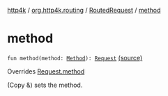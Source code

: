 [http4k](../../index.md) / [org.http4k.routing](../index.md) / [RoutedRequest](index.md) / [method](./method.md)

# method

`fun method(method: `[`Method`](../../org.http4k.core/-method/index.md)`): `[`Request`](../../org.http4k.core/-request/index.md) [(source)](https://github.com/http4k/http4k/blob/master/http4k-core/src/main/kotlin/org/http4k/routing/routing.kt#L114)

Overrides [Request.method](../../org.http4k.core/-request/method.md)

(Copy &amp;) sets the method.

